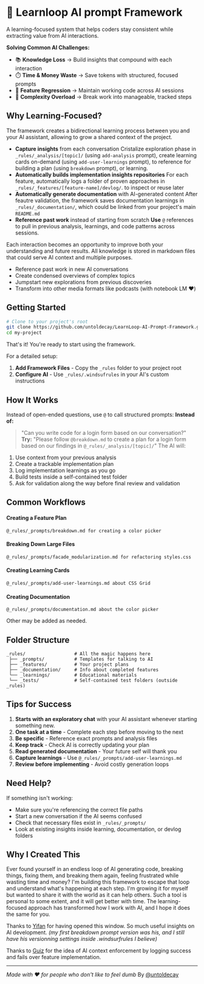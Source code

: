 # 🤖 Learnloop AI prompt Framework

A learning-focused system that helps coders stay consistent while extracting value from AI interactions.

**Solving Common AI Challenges:**

* 📚 **Knowledge Loss** → Build insights that compound with each interaction
* ⏱️ **Time & Money Waste** → Save tokens with structured, focused prompts
* 🔄 **Feature Regression** → Maintain working code across AI sessions
* 🤯 **Complexity Overload** → Break work into manageable, tracked steps

## Why Learning-Focused?

The framework creates a bidirectional learning process between you and your AI assistant, allowing to grow a shared context of the project.

* **Capture insights** from each conversation 
Cristalize exploration phase in `_rules/_analysis/[topic]/` (using `add-analysis` prompt), create learning cards on-demand (using `add-user-learnings` prompt), to reference for building a plan (using `breakdown` prompt), or learning.
* **Automatically builds implementation insights repositories** 
For each feature, automatically logs a folder of proven approaches in `_rules/_features/[feature-name]/devlog/`. to inspect or reuse later
* **Automatically generate documentation** with AI-generated content 
After feautre validation, the framework saves documentation learnings in `_rules/_documentation/`, which could be linked from your project's main `README.md`
* **Reference past work** instead of starting from scratch **Use** `@` references to pull in previous analysis, learnings, and code patterns across sessions.

Each interaction becomes an opportunity to improve both your understanding and future results. All knowledge is stored in markdown files that could serve AI context and multiple purposes.
* Reference past work in new AI conversations
* Create condensed overviews of complex topics
* Jumpstart new explorations from previous discoveries
* Transform into other media formats like podcasts (with notebook LM ❤️)

## Getting Started
```bash
# Clone to your project's root
git clone https://github.com/untoldecay/LearnLoop-AI-Prompt-Framework.git my-project
cd my-project
```
That's it! You're ready to start using the framework.

For a detailed setup:
1. **Add Framework Files** - Copy the `_rules` folder to your project root
2. **Configure AI** - Use `_rules/.windsufrules` in your AI's custom instructions

## How It Works

Instead of open-ended questions, use `@` to call structured prompts:
**Instead of:**
> "Can you write code for a login form based on our conversation?"
**Try:**
> "Please follow `@breakdown.md` to create a plan for a login form based on our findings in `@_rules/_analysis/[topic]/`"
The AI will:
1. Use context from your previous analysis
2. Create a trackable implementation plan
3. Log implementation learnings as you go
4. Build tests inside a self-contained test folder
5. Ask for validation along the way before final review and validation

## Common Workflows
#### Creating a Feature Plan
```
@_rules/_prompts/breakdown.md for creating a color picker
```
#### Breaking Down Large Files
```
@_rules/_prompts/facade_modularization.md for refactoring styles.css
```
#### Creating Learning Cards
```
@_rules/_prompts/add-user-learnings.md about CSS Grid
```
#### Creating Documentation
```
@_rules/_prompts/documentation.md about the color picker
```
Other may be added as needed.

## Folder Structure
```
_rules/                  # All the magic happens here
 ├── _prompts/           # Templates for talking to AI
 ├── _features/          # Your project plans
 ├── _documentation/     # Info about completed features
 └── _learnings/         # Educational materials
 └── _tests/             # Self-contained test folders (outside _rules)
```

## Tips for Success
1. **Starts with an exploratory chat** with your AI assistant whenever starting something new.
2. **One task at a time** - Complete each step before moving to the next
3. **Be specific** - Reference exact prompts and analysis files
4. **Keep track** - Check AI is correctly updating your plan
5. **Read generated documentation** - Your future self will thank you
6. **Capture learnings** - Use `@_rules/_prompts/add-user-learnings.md`
7. **Review before implementing** - Avoid costly generation loops

## Need Help?
If something isn't working:
* Make sure you're referencing the correct file paths
* Start a new conversation if the AI seems confused
* Check that necessary files exist in `_rules/_prompts/`
* Look at existing insights inside learning, documentation, or devlog folders

## Why I Created This
Ever found yourself in an endless loop of AI generating code, breaking things, fixing them, and breaking them again, feeling frustrated while wasting time and money?
I'm building this framework to escape that loop and understand what's happening at each step. I'm growing it for myself but wanted to share it with the world as it can help others. 
Such a tool is personal to some extent, and it will get better with time. The learning-focused approach has transformed how I work with AI, and I hope it does the same for you.

Thanks to [Yifan](https://github.com/yifan) for having opened this window. So much useful insights on AI development.
_(my first breakdown prompt version was his, and I still have his versionning settings inside .windsurfrules I believe)_

Thanks to [Guiz](https://github.com/guillem-cotcha) for the idea of AI context enforcement by logging success and fails over feature implementation.

---

*Made with ❤️ for people who don't like to feel dumb*
By [@untoldecay](https://x.com/untoldecay)